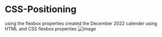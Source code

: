 # CSS-Positioning
using the flexbox properties
created the December 2022 calender using HTML and CSS flexbox properties
![image](https://user-images.githubusercontent.com/94919325/230765174-0fc6b8b5-0f33-4937-bf96-3b282b2c4941.png)

